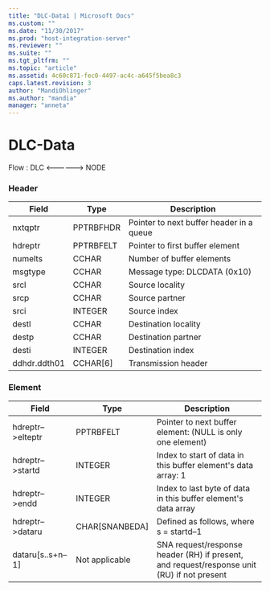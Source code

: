 ```yaml
---
title: "DLC-Data1 | Microsoft Docs"
ms.custom: ""
ms.date: "11/30/2017"
ms.prod: "host-integration-server"
ms.reviewer: ""
ms.suite: ""
ms.tgt_pltfrm: ""
ms.topic: "article"
ms.assetid: 4c60c871-fec0-4497-ac4c-a645f5bea8c3
caps.latest.revision: 3
author: "MandiOhlinger"
ms.author: "mandia"
manager: "anneta"
---
```

# DLC-Data
Flow : DLC \<------> NODE  
  
### Header  
  
|Field|Type|Description|  
|-----------|----------|-----------------|  
|nxtqptr|PPTRBFHDR|Pointer to next buffer header in a queue|  
|hdreptr|PPTRBFELT|Pointer to first buffer element|  
|numelts|CCHAR|Number of buffer elements|  
|msgtype|CCHAR|Message type: DLCDATA (0x10)|  
|srcl|CCHAR|Source locality|  
|srcp|CCHAR|Source partner|  
|srci|INTEGER|Source index|  
|destl|CCHAR|Destination locality|  
|destp|CCHAR|Destination partner|  
|desti|INTEGER|Destination index|  
|ddhdr.ddth01|CCHAR[6]|Transmission header|  
  
### Element  
  
|Field|Type|Description|  
|-----------|----------|-----------------|  
|hdreptr–>elteptr|PPTRBFELT|Pointer to next buffer element: (NULL is only one element)|  
|hdreptr–>startd|INTEGER|Index to start of data in this buffer element's data array: 1|  
|hdreptr–>endd|INTEGER|Index to last byte of data in this buffer element's data array|  
|hdreptr–>dataru|CHAR[SNANBEDA]|Defined as follows, where s = startd–1|  
|dataru[s..s+n–1]|Not applicable|SNA request/response header (RH) if present, and request/response unit (RU) if not present|